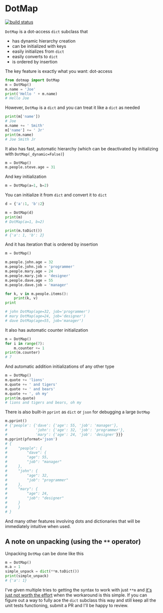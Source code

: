 # DotMap

[![build status](http://img.shields.io/travis/drgrib/dotmap/master.svg?style=flat)](https://travis-ci.org/drgrib/dotmap)

`DotMap` is a dot-access `dict` subclass that
* has dynamic hierarchy creation
* can be initialized with keys
* easily initializes from `dict`
* easily converts to `dict`
* is ordered by insertion

The key feature is exactly what you want: dot-access

``` python
from dotmap import DotMap
m = DotMap()
m.name = 'Joe'
print('Hello ' + m.name)
# Hello Joe
```

However, `DotMap` is a `dict` and you can treat it like a `dict` as needed

``` python
print(m['name'])
# Joe
m.name += ' Smith'
m['name'] += ' Jr'
print(m.name)
# Joe Smith Jr
```

It also has fast, automatic hierarchy (which can be deactivated by initializing with `DotMap(_dynamic=False)`)

``` python
m = DotMap()
m.people.steve.age = 31
```

And key initialization

``` python
m = DotMap(a=1, b=2)
```

You can initialize it from `dict` and convert it to `dict`

``` python
d = {'a':1, 'b':2}

m = DotMap(d)
print(m)
# DotMap(a=1, b=2)

print(m.toDict())
# {'a': 1, 'b': 2}
```

And it has iteration that is ordered by insertion

``` python
m = DotMap()

m.people.john.age = 32
m.people.john.job = 'programmer'
m.people.mary.age = 24
m.people.mary.job = 'designer'
m.people.dave.age = 55
m.people.dave.job = 'manager'

for k, v in m.people.items():
	print(k, v)
print

# john DotMap(age=32, job='programmer')
# mary DotMap(age=24, job='designer')
# dave DotMap(age=55, job='manager')
```

It also has automatic counter initialization

``` python
m = DotMap()
for i in range(7):
	m.counter += 1
print(m.counter)
# 7
```

And automatic addition initializations of any other type

``` python
m = DotMap()
m.quote += 'lions'
m.quote += ' and tigers'
m.quote += ' and bears'
m.quote += ', oh my'
print(m.quote)
# lions and tigers and bears, oh my
```

There is also built-in `pprint` as `dict` or `json` for debugging a large `DotMap`

``` python
m.pprint()
# {'people': {'dave': {'age': 55, 'job': 'manager'},
#             'john': {'age': 32, 'job': 'programmer'},
#             'mary': {'age': 24, 'job': 'designer'}}}
m.pprint(pformat='json')
# {
#     "people": {
#         "dave": {
#	      "age": 55,
#	      "job": "manager"
# 	  },
# 	  "john": {
#	      "age": 32,
#	      "job": "programmer"
# 	  },
# 	  "mary": {
#	      "age": 24,
#	      "job": "designer"
# 	  }
#     }
# }
```

And many other features involving dots and dictionaries that will be immediately intuitive when used.

## A note on unpacking (using the `**` operator)
Unpacking `DotMap` can be done like this
``` python
m = DotMap()
m.a = 1
simple_unpack = dict(**m.toDict())
print(simple_unpack)
# {'a': 1}
```

I've given multiple tries to getting the syntax to work with just `**m` and [it's just not worth the effort](https://stackoverflow.com/questions/3387691/how-to-perfectly-override-a-dict/39375731#39375731) when the workaround is this simple. If you can figure out a way to fully ace the `dict` subclass this way and still keep all the unit tests functioning, submit a PR and I'll be happy to review.